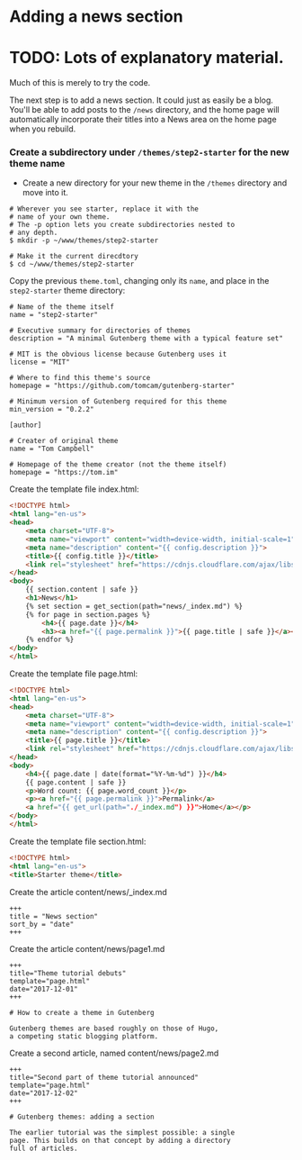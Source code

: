 # Adding a news section

# TODO: Lots of explanatory material.

Much of this is merely to try the code.

The next step is to add a news section. It could just as easily be a blog. 
You'll be able to add posts to the `/news` directory, and the home page
will automatically incorporate their titles into a News area on the
home page when you rebuild.

### Create a subdirectory under `/themes/step2-starter` for the new theme name

* Create a new directory for your new theme in the `/themes` directory and move into it.

```
# Wherever you see starter, replace it with the
# name of your own theme.
# The -p option lets you create subdirectories nested to
# any depth.
$ mkdir -p ~/www/themes/step2-starter

# Make it the current direcdtory
$ cd ~/www/themes/step2-starter

```

Copy the previous `theme.toml`, changing only its `name`, and place in the `step2-starter` theme directory:

```
# Name of the theme itself
name = "step2-starter"

# Executive summary for directories of themes
description = "A minimal Gutenberg theme with a typical feature set"

# MIT is the obvious license because Gutenberg uses it
license = "MIT"

# Where to find this theme's source
homepage = "https://github.com/tomcam/gutenberg-starter"

# Minimum version of Gutenberg required for this theme
min_version = "0.2.2"

[author]

# Creater of original theme
name = "Tom Campbell"

# Homepage of the theme creator (not the theme itself)
homepage = "https://tom.im"

```

Create the template file index.html:

```html
<!DOCTYPE html>
<html lang="en-us">
<head>
	<meta charset="UTF-8">
	<meta name="viewport" content="width=device-width, initial-scale=1">
	<meta name="description" content="{{ config.description }}">
	<title>{{ config.title }}</title>
	<link rel="stylesheet" href="https://cdnjs.cloudflare.com/ajax/libs/spectre.css/0.2.10/spectre.min.css" />
</head>
<body>
	{{ section.content | safe }}
	<h1>News</h1>
	{% set section = get_section(path="news/_index.md") %}
	{% for page in section.pages %}
		<h4>{{ page.date }}</h4>
		<h3><a href="{{ page.permalink }}">{{ page.title | safe }}</a><h3>
	{% endfor %}
</body>
</html>
```

Create the template file page.html:

```html
<!DOCTYPE html>
<html lang="en-us">
<head>
	<meta charset="UTF-8">
	<meta name="viewport" content="width=device-width, initial-scale=1">
	<meta name="description" content="{{ config.description }}">
	<title>{{ page.title }}</title>
	<link rel="stylesheet" href="https://cdnjs.cloudflare.com/ajax/libs/spectre.css/0.2.10/spectre.min.css" />
</head>
<body>
	<h4>{{ page.date | date(format="%Y-%m-%d") }}</h4>
	{{ page.content | safe }}
	<p>Word count: {{ page.word_count }}</p>
  	<p><a href="{{ page.permalink }}">Permalink</a>
	<a href="{{ get_url(path="./_index.md") }}">Home</a></p>
</body>
</html>
```

Create the template file section.html:

```html
<!DOCTYPE html>
<html lang="en-us">
<title>Starter theme</title>
```

Create the article content/news/_index.md

```
+++
title = "News section"
sort_by = "date"
+++
```

Create the article content/news/page1.md

```
+++
title="Theme tutorial debuts"
template="page.html"
date="2017-12-01"
+++

# How to create a theme in Gutenberg 

Gutenberg themes are based roughly on those of Hugo,
a competing static blogging platform.
```

Create a second article, named content/news/page2.md

```
+++
title="Second part of theme tutorial announced"
template="page.html"
date="2017-12-02"
+++

# Gutenberg themes: adding a section 

The earlier tutorial was the simplest possible: a single
page. This builds on that concept by adding a directory
full of articles.

```

